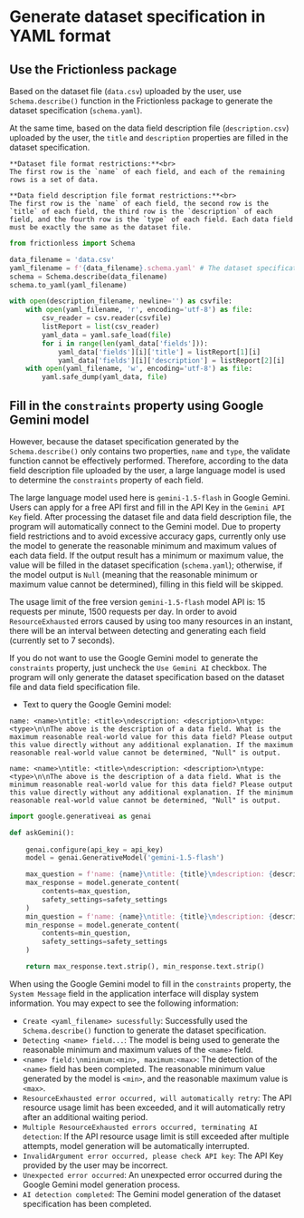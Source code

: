 # Generate dataset specification in YAML format

## Use the Frictionless package

Based on the dataset file (`data.csv`) uploaded by the user, use `Schema.describe()` function in the Frictionless package to generate the dataset specification (`schema.yaml`).

At the same time, based on the data field description file (`description.csv`) uploaded by the user, the `title` and `description` properties are filled in the dataset specification.

```{note}
**Dataset file format restrictions:**<br>
The first row is the `name` of each field, and each of the remaining rows is a set of data.
```

```{note}
**Data field description file format restrictions:**<br>
The first row is the `name` of each field, the second row is the `title` of each field, the third row is the `description` of each field, and the fourth row is the `type` of each field. Each data field must be exactly the same as the dataset file.
```

```python
from frictionless import Schema

data_filename = 'data.csv'
yaml_filename = f'{data_filename}.schema.yaml' # The dataset specification is named 'dataset name + .schema.yaml'
schema = Schema.describe(data_filename)
schema.to_yaml(yaml_filename)
```

```python
with open(description_filename, newline='') as csvfile:
    with open(yaml_filename, 'r', encoding='utf-8') as file:
        csv_reader = csv.reader(csvfile)
        listReport = list(csv_reader)
        yaml_data = yaml.safe_load(file)
        for i in range(len(yaml_data['fields'])):
            yaml_data['fields'][i]['title'] = listReport[1][i]
            yaml_data['fields'][i]['description'] = listReport[2][i]
    with open(yaml_filename, 'w', encoding='utf-8') as file:
        yaml.safe_dump(yaml_data, file)
```

## Fill in the `constraints` property using Google Gemini model

However, because the dataset specification generated by the `Schema.describe()` only contains two properties, `name` and `type`, the validate function cannot be effectively performed. Therefore, according to the data field description file uploaded by the user, a large language model is used to determine the `constraints` property of each field.

The large language model used here is `gemini-1.5-flash` in Google Gemini. Users can apply for a free API first and fill in the API Key in the `Gemini API Key` field. After processing the dataset file and data field description file, the program will automatically connect to the Gemini model. Due to property field restrictions and to avoid excessive accuracy gaps, currently only use the model to generate the reasonable minimum and maximum values ​​of each data field. If the output result has a minimum or maximum value, the value will be filled in the dataset specification (`schema.yaml`); otherwise, if the model output is `Null` (meaning that the reasonable minimum or maximum value cannot be determined), filling in this field will be skipped.

The usage limit of the free version `gemini-1.5-flash` model API is: 15 requests per minute, 1500 requests per day. In order to avoid `ResourceExhausted` errors caused by using too many resources in an instant, there will be an interval between detecting and generating each field (currently set to 7 seconds).

If you do not want to use the Google Gemini model to generate the `constraints` property, just uncheck the `Use Gemini AI` checkbox. The program will only generate the dataset specification based on the dataset file and data field specification file.

- Text to query the Google Gemini model:
```
name: <name>\ntitle: <title>\ndescription: <description>\ntype: <type>\n\nThe above is the description of a data field. What is the maximum reasonable real-world value ​​for this data field? Please output this value ​​directly without any additional explanation. If the maximum reasonable real-world value ​​cannot be determined, "Null" is output.
```
```
name: <name>\ntitle: <title>\ndescription: <description>\ntype: <type>\n\nThe above is the description of a data field. What is the minimum reasonable real-world value ​​for this data field? Please output this value ​​directly without any additional explanation. If the minimum reasonable real-world value ​​cannot be determined, "Null" is output.
```

```python
import google.generativeai as genai

def askGemini():
    
    genai.configure(api_key = api_key)
    model = genai.GenerativeModel('gemini-1.5-flash')

    max_question = f'name: {name}\ntitle: {title}\ndescription: {description}\ntype: {type}\n\nThe above is the description of a data field. What is the maximum reasonable real-world value ​​for this data field? Please output this value ​​directly without any additional explanation. If the maximum reasonable real-world value ​​cannot be determined, "Null" is output.'
    max_response = model.generate_content(
        contents=max_question,
        safety_settings=safety_settings
    )
    min_question = f'name: {name}\ntitle: {title}\ndescription: {description}\ntype: {type}\n\nThe above is the description of a data field. What is the minimum reasonable real-world value ​​for this data field? Please output this value ​​directly without any additional explanation. If the minimum reasonable real-world value ​​cannot be determined, "Null" is output.'
    min_response = model.generate_content(
        contents=min_question,
        safety_settings=safety_settings
    )

    return max_response.text.strip(), min_response.text.strip()
```

When using the Google Gemini model to fill in the `constraints` property, the `System Message` field in the application interface will display system information. You may expect to see the following information:
- `Create <yaml_filename> sucessfully`: Successfully used the `Schema.describe()` function to generate the dataset specification.
- `Detecting <name> field...`: The model is being used to generate the reasonable minimum and maximum values ​​of the `<name>` field.
- `<name> field:\nminimum:<min>, maximum:<max>`: The detection of the `<name>` field has been completed. The reasonable minimum value generated by the model is `<min>`, and the reasonable maximum value is `<max>`.
- `ResourceExhausted error occurred, will automatically retry`: The API resource usage limit has been exceeded, and it will automatically retry after an additional waiting period.
- `Multiple ResourceExhausted errors occurred, terminating AI detection`: If the API resource usage limit is still exceeded after multiple attempts, model generation will be automatically interrupted.
- `InvalidArgument error occurred, please check API key`: The API Key provided by the user may be incorrect.
- `Unexpected error occurred`: An unexpected error occurred during the Google Gemini model generation process.
- `AI detection completed`: The Gemini model generation of the dataset specification has been completed.